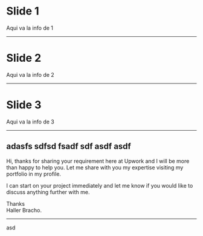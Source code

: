 <h1 id="slide-1">Slide 1</h1>
<p>Aqui va la info de 1</p>
<hr>
<h1 id="slide-2">Slide 2</h1>
<p>Aqui va la info de 2</p>
<hr>
<h1 id="slide-3">Slide 3</h1>
<p>Aqui va la info de 3</p>
<hr>
<h2 id="adasfs-sdfsd-fsadf-sdf-asdf-asdf">adasfs sdfsd fsadf sdf asdf asdf</h2>
<p>Hi, thanks for sharing your requirement here at Upwork and I will be more than happy to help you. Let me share with you my expertise visiting my portfolio in my profile.</p>
<p>I can start on your project immediately and let me know if you would like to discuss anything further with me.</p>
<p>Thanks<br>
Haller Bracho.</p>
<hr>
<p>asd</p>
